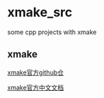 # xmake_src
some cpp projects with xmake

## xmake

[xmake官方github仓](https://github.com/xmake-io/xmake)

[xmake官方中文文档](https://xmake.io/#/zh-cn)

